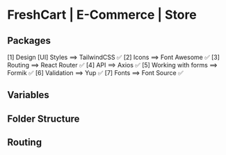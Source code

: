 # FreshCart | E-Commerce | Store

## Packages

[1] Design [UI] Styles ==> TailwindCSS ✅
[2] Icons ==> Font Awesome ✅
[3] Routing ==> React Router ✅
[4] API ==> Axios ✅
[5] Working with forms ==> Formik ✅
[6] Validation ==> Yup ✅
[7] Fonts ==> Font Source ✅

## Variables

## Folder Structure

## Routing
